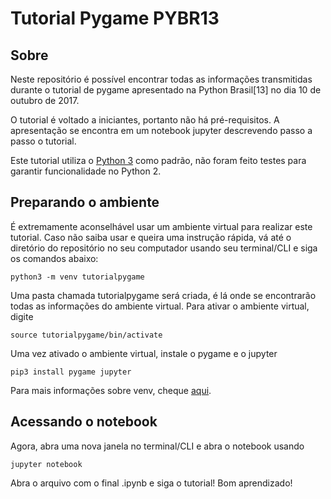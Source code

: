 # Tutorial Pygame PYBR13

## Sobre

Neste repositório é possível encontrar todas as informações
transmitidas durante o tutorial de pygame apresentado na
Python Brasil[13] no dia 10 de outubro de 2017.

O tutorial é voltado a iniciantes, portanto não há pré-requisitos.
A apresentação se encontra em um notebook jupyter descrevendo
passo a passo o tutorial.

Este tutorial utiliza o [Python 3](https://www.python.org/download/releases/3.0/)
como padrão, não foram feito testes para garantir funcionalidade no Python 2.

## Preparando o ambiente

É extremamente aconselhável usar um ambiente virtual para realizar
este tutorial. Caso não saiba usar e queira uma instrução rápida,
vá até o diretório do repositório no seu computador usando seu terminal/CLI e
siga os comandos abaixo:

```
python3 -m venv tutorialpygame
```
Uma pasta chamada tutorialpygame será criada, é lá onde se encontrarão
todas as informações do ambiente virtual.
Para ativar o ambiente virtual, digite

```
source tutorialpygame/bin/activate
```

Uma vez ativado o ambiente virtual, instale o pygame e o jupyter
```
pip3 install pygame jupyter
```

Para mais informações sobre venv, cheque [aqui](https://docs.python.org/3/library/venv.html).

## Acessando o notebook

Agora, abra uma nova janela no terminal/CLI e abra o notebook usando

```
jupyter notebook
```
Abra o arquivo com o final .ipynb e siga o tutorial! Bom aprendizado!
